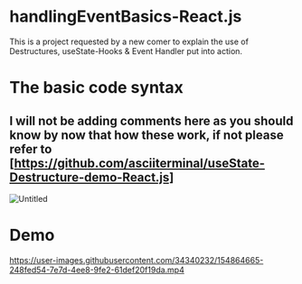 # handlingEventBasics-React.js
This is a project requested by a new comer to explain the use of Destructures, useState-Hooks &amp; Event Handler put into action.

# The basic code syntax
## I will not be adding comments here as you should know by now that how these work, if not please refer to [https://github.com/asciiterminal/useState-Destructure-demo-React.js]

![Untitled](https://user-images.githubusercontent.com/34340232/154864560-2f450131-72a4-4a02-a661-16fe10cac0df.png)

# Demo

https://user-images.githubusercontent.com/34340232/154864665-248fed54-7e7d-4ee8-9fe2-61def20f19da.mp4

